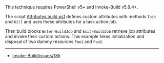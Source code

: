 This technique requires PowerShell v5+ and Invoke-Build v5.8.4+.

The script [Attributes.build.ps1](Attributes.build.ps1) defines custom
attributes with methods `Init` and `Kill` and uses these attributes
for a task action job.

Then build blocks `Enter-BuildJob` and `Exit-BuildJob` retrieve job attributes
and invoke their custom actions. This example fakes initialization and disposal
of two dummy resources `Foo1` and `Foo2`.

---

- [Invoke-Build/issues/185](https://github.com/nightroman/Invoke-Build/issues/185)

